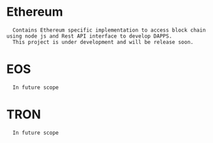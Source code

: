 # Ethereum
      Contains Ethereum specific implementation to access block chain using node js and Rest API interface to develop DAPPS.
      This project is under development and will be release soon.

# EOS
      In future scope


# TRON
      In future scope

